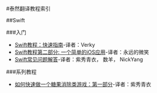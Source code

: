 #泰然翻译教程索引

##Swift

###入门

- [Swift教程：快速指南](swift-tutorial-a-quick-start.md)-译者：Verky
- [Swift教程第二部分: 一个简单的iOS应用](Swift-Tutorial-Part2-A-Simple-iOS-App.md)-译者：永远的微笑
- [Swift常见问题解答](Swift-Language-FAQ.md)-译者：紫秀青衣， 数羊， NickYang

###系列教程

- [如何快速做一个糖果消除类游戏：第一部分](How-to-Make-a-Game-Like-Candy-Crush-with-Swift-Tutorial-Part1.md)-译者：紫秀青衣

